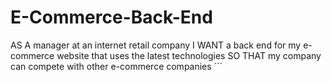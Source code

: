 # E-Commerce-Back-End
AS A manager at an internet retail company I WANT a back end for my e-commerce website that uses the latest technologies SO THAT my company can compete with other e-commerce companies ```
